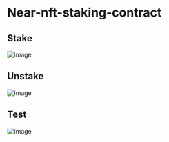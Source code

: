 # Near-nft-staking-contract

## Stake

![image](https://user-images.githubusercontent.com/106301903/215312625-1d58b2f4-4869-4e79-a484-dbc5b8dd54fa.png)

## Unstake
![image](https://user-images.githubusercontent.com/106301903/215312735-d4a949cb-1a99-4246-b240-17270959d715.png)

## Test
![image](https://user-images.githubusercontent.com/106301903/215312832-7fffccf6-5a6f-464a-b2be-c3fcaa65e320.png)
